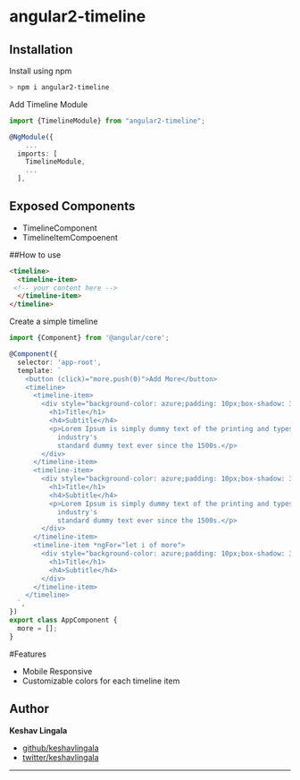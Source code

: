 # angular2-timeline

## Installation
Install using npm  
```bash
> npm i angular2-timeline
```

Add Timeline Module
```typescript
import {TimelineModule} from "angular2-timeline"; 

@NgModule({
    ...
  imports: [
    TimelineModule,
    ...
  ],
```
## Exposed Components

- TimelineComponent
- TimelineItemCompoenent

##How to use
```html
<timeline>
  <timeline-item>
 <!-- your content here -->
  </timeline-item>
</timeline>
```
Create a simple timeline
```typescript
import {Component} from '@angular/core';

@Component({
  selector: 'app-root',
  template: `
    <button (click)="more.push(0)">Add More</button>
    <timeline>
      <timeline-item>
        <div style="background-color: azure;padding: 10px;box-shadow: 3px 3px 15px 3px #6565656b;">
          <h1>Title</h1>
          <h4>Subtitle</h4>
          <p>Lorem Ipsum is simply dummy text of the printing and typesetting industry. Lorem Ipsum has been the
            industry's
            standard dummy text ever since the 1500s.</p>
        </div>
      </timeline-item>
      <timeline-item>
        <div style="background-color: azure;padding: 10px;box-shadow: 3px 3px 15px 3px #6565656b;">
          <h1>Title</h1>
          <h4>Subtitle</h4>
          <p>Lorem Ipsum is simply dummy text of the printing and typesetting industry. Lorem Ipsum has been the
            industry's
            standard dummy text ever since the 1500s.</p>
        </div>
      </timeline-item>
      <timeline-item *ngFor="let i of more">
        <div style="background-color: azure;padding: 10px;box-shadow: 3px 3px 15px 3px #6565656b;">
          <h1>Title</h1>
          <h4>Subtitle</h4>
        </div>
      </timeline-item>
    </timeline>
  `,
})
export class AppComponent {
  more = [];
}
```
#Features
- Mobile Responsive
- Customizable colors for each timeline item

## Author

**Keshav Lingala**
 
+ [github/keshavlingala](https://github.com/keshavlingala)
+ [twitter/keshavlingala](http://twitter.com/keshavlingala) 

***



